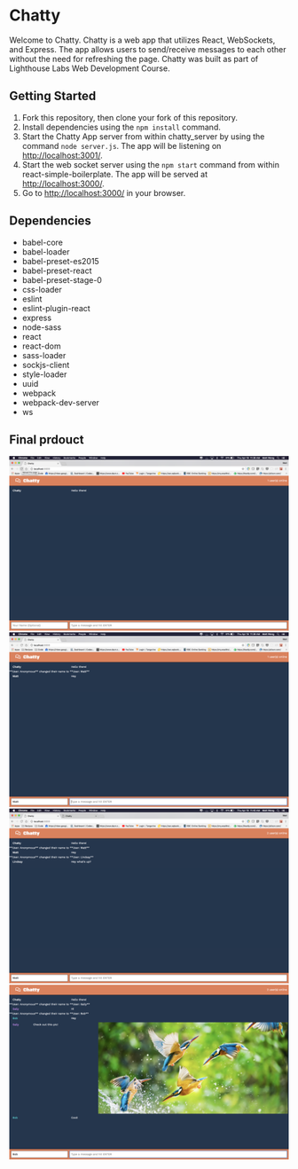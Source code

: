 # Chatty

Welcome to Chatty. Chatty is a web app that utilizes React, WebSockets, and Express. The app allows users to send/receive messages to each other without the need for refreshing the page. Chatty was built as part of Lighthouse Labs Web Development Course.

## Getting Started

1. Fork this repository, then clone your fork of this repository.
2. Install dependencies using the `npm install` command.
3. Start the Chatty App server from within chatty_server by using the command `node server.js`. The app will be listening on <http://localhost:3001/>.
4. Start the web socket server using the `npm start` command from within react-simple-boilerplate. The app will be served at <http://localhost:3000/>.
5. Go to <http://localhost:3000/> in your browser.

## Dependencies

  - babel-core
  - babel-loader
  - babel-preset-es2015
  - babel-preset-react
  - babel-preset-stage-0
  - css-loader
  - eslint
  - eslint-plugin-react
  - express
  - node-sass
  - react
  - react-dom
  - sass-loader
  - sockjs-client
  - style-loader
  - uuid
  - webpack
  - webpack-dev-server
  - ws

## Final prdouct

!["Home Page"](https://github.com/mattwong59/chatty-app/blob/master/docs/chatty-homepage.png)
!["First Message Page"](https://github.com/mattwong59/chatty-app/blob/master/docs/chatty-first-message.png)
!["Two Users"](https://github.com/mattwong59/chatty-app/blob/master/docs/chatty-2users.png)
!["Picture Message"](https://github.com/mattwong59/chatty-app/blob/master/docs/chatty-picture-message.png)